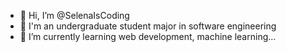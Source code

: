 - 👋 Hi, I’m @SelenaIsCoding
- 👀 I'm an undergraduate student major in software engineering
- 🌱 I’m currently learning web development, machine learning...

<!---
SelenaIsCoding/SelenaIsCoding is a ✨ special ✨ repository because its `README.md` (this file) appears on your GitHub profile.
You can click the Preview link to take a look at your changes.
--->
